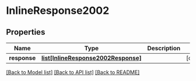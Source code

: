 # InlineResponse2002

## Properties
Name | Type | Description | Notes
------------ | ------------- | ------------- | -------------
**response** | [**list[InlineResponse2002Response]**](InlineResponse2002Response.md) |  | [optional] 

[[Back to Model list]](../README.md#documentation-for-models) [[Back to API list]](../README.md#documentation-for-api-endpoints) [[Back to README]](../README.md)



